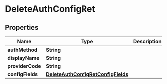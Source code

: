 

# DeleteAuthConfigRet


## Properties

| Name | Type | Description | Notes |
|------------ | ------------- | ------------- | -------------|
|**authMethod** | **String** |  |  |
|**displayName** | **String** |  |  |
|**providerCode** | **String** |  |  |
|**configFields** | [**DeleteAuthConfigRetConfigFields**](DeleteAuthConfigRetConfigFields.md) |  |  |




